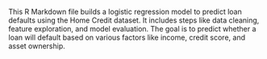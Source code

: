 This R Markdown file builds a logistic regression model to predict loan defaults using the Home Credit dataset. It includes steps like data cleaning, feature exploration, and model evaluation. The goal is to predict whether a loan will default based on various factors like income, credit score, and asset ownership.

